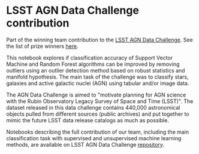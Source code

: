 # LSST AGN Data Challenge contribution

Part of the winning team contribution to the [LSST AGN Data Challenge](https://github.com/RichardsGroup/AGN_DataChallenge). See the list of prize winners [here](https://www.lsstcorporation.org/enabling-science/AGN-Data-Challenge).

This notebook explores if classification accuracy of Support Vector Machine and Random Forest algorithms can be improved by removing outliers using an outlier detection method based on robust statistics and manifold hypothesis. The main task of the challenge was to classify stars, galaxies and active galactic nuclei (AGN) using tabular and/or image data.

The AGN Data Challenge is aimed to "motivate planning for AGN science with the Rubin Observatory Legacy Survey of Space and Time (LSST)". The dataset released in this data challenge contains 440,000 astronomical objects pulled from different sources (public archives) and put together to mimic the future LSST data release catalogs as much as possible.

Notebooks describing the full contribution of our team, including the main classification task with supervised and unsupervised machine learning methods, are available on LSST AGN Data Challenge [repository](https://github.com/RichardsGroup/AGN_DataChallenge/tree/main/submissions/SER-SAG).
